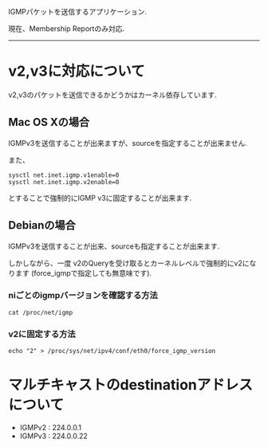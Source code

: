 
IGMPパケットを送信するアプリケーション.

現在、Membership Reportのみ対応.

---
# v2,v3に対応について
v2,v3のパケットを送信できるかどうかはカーネル依存しています.

## Mac OS Xの場合
IGMPv3を送信することが出来ますが、sourceを指定することが出来ません.

また、

    sysctl net.inet.igmp.v1enable=0
    sysctl net.inet.igmp.v2enable=0
    
とすることで強制的にIGMP v3に固定することが出来ます.


## Debianの場合
IGMPv3を送信することが出来、sourceも指定することが出来ます.

しかしながら、一度	v2のQueryを受け取るとカーネルレベルで強制的にv2になります
(force_igmpで指定しても無意味です).

### niごとのigmpバージョンを確認する方法
    cat /proc/net/igmp

###  v2に固定する方法
    echo "2" > /proc/sys/net/ipv4/conf/eth0/force_igmp_version


# マルチキャストのdestinationアドレスについて
*  IGMPv2 : 224.0.0.1
*  IGMPv3 : 224.0.0.22
